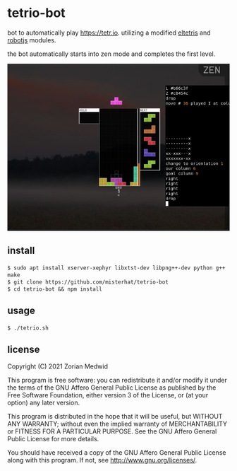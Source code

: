 # tetrio-bot
bot to automatically play https://tetr.io. utilizing a modified
[eltetris](https://github.com/ielashi/eltetris) and
[robotjs](https://github.com/octalmage/robotjs) modules.

the bot automatically starts into zen mode and completes the first level.

[![](./screenshot.png)](./demo.mp4)

## install

    $ sudo apt install xserver-xephyr libxtst-dev libpng++-dev python g++ make
    $ git clone https://github.com/misterhat/tetrio-bot
    $ cd tetrio-bot && npm install

## usage

    $ ./tetrio.sh

## license
Copyright (C) 2021  Zorian Medwid

This program is free software: you can redistribute it and/or modify
it under the terms of the GNU Affero General Public License as
published by the Free Software Foundation, either version 3 of the
License, or (at your option) any later version.

This program is distributed in the hope that it will be useful,
but WITHOUT ANY WARRANTY; without even the implied warranty of
MERCHANTABILITY or FITNESS FOR A PARTICULAR PURPOSE.  See the
GNU Affero General Public License for more details.

You should have received a copy of the GNU Affero General Public License
along with this program.  If not, see http://www.gnu.org/licenses/.
